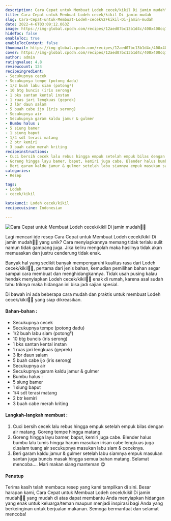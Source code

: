 ```yaml
---
description: Cara Cepat untuk Membuat Lodeh cecek/kikil Di jamin mudah"
title: Cara Cepat untuk Membuat Lodeh cecek/kikil Di jamin mudah
slug: Cara-Cepat-untuk-Membuat-Lodeh-cecek%2Fkikil-Di-jamin-mudah
date: 2022-4-6T03:09:12.063Z
image: https://img-global.cpcdn.com/recipes/12aed07bc13b1d4c/400x400cq70/photo.jpg
hideToc: false
enableToc: true
enableTocContent: false
thumbnail: https://img-global.cpcdn.com/recipes/12aed07bc13b1d4c/400x400cq70/photo.jpg
cover: https://img-global.cpcdn.com/recipes/12aed07bc13b1d4c/400x400cq70/photo.jpg
author: admin
ratingvalue: 4.8
reviewcount: 124
recipeingredient:
- Secukupnya cecek
- Secukupnya tempe (potong dadu)
- 1/2 buah labu siam (potong²)
- 10 btg buncis (iris serong)
- 1 bks santan kental instan
- 1 ruas jari lengkuas (geprek)
- 3 lbr daun salam
- 5 buah cabe ijo (iris serong)
- Secukupnya air
- Secukupnya garam kaldu jamur & gulmer
- Bumbu halus :
- 5 siung bamer
- 1 siung baput
- 1/4 sdt terasi matang
- 2 btr kemiri
- 3 buah cabe merah kriting
recipeinstructions:
- Cuci bersih cecek lalu rebus hingga empuk setelah empuk bilas dengan air matang. Goreng tempe hingga matang
- Goreng hingga layu bamer, baput, kemiri juga cabe. Blender halus bumbu lalu tumis hingga harum masukan irisan cabe lengkuas juga d.salam tuang air secukupnya masukan labu siam & ceceknya.
- Beri garam kaldu jamur & gulmer setelah labu siamnya empuk masukan santan juga buncis masak hingga semua bahan matang. Selamat mencoba.... Mari makan siang manteman 😋
categories:
- Resep

tags:
- Lodeh
- cecek/kikil

katakunci: Lodeh cecek/kikil
recipecuisine: Indonesian

---
```


![Cara Cepat untuk Membuat Lodeh cecek/kikil Di jamin mudah👩‍🍳](https://img-global.cpcdn.com/recipes/12aed07bc13b1d4c/400x400cq70/photo.jpg)

Lagi mencari ide resep Cara Cepat untuk Membuat Lodeh cecek/kikil Di jamin mudah👩‍🍳 yang unik? Cara menyiapkannya memang tidak terlalu sulit namun tidak gampang juga. Jika keliru mengolah maka hasilnya tidak akan memuaskan dan justru cenderung tidak enak.

Banyak hal yang sedikit banyak mempengaruhi kualitas rasa dari Lodeh cecek/kikil👩‍🍳, pertama dari jenis bahan, kemudian pemilihan bahan segar sampai cara membuat dan menghidangkannya. Tidak usah pusing kalau hendak menyiapkan Lodeh cecek/kikil👩‍🍳 enak di rumah, karena asal sudah tahu triknya maka hidangan ini bisa jadi sajian spesial.

Di bawah ini ada beberapa cara mudah dan praktis untuk membuat Lodeh cecek/kikil👩‍🍳 yang siap dikreasikan.

<!--inarticleads1-->

#### Bahan-bahan :

- Secukupnya cecek
- Secukupnya tempe (potong dadu)
- 1/2 buah labu siam (potong²)
- 10 btg buncis (iris serong)
- 1 bks santan kental instan
- 1 ruas jari lengkuas (geprek)
- 3 lbr daun salam
- 5 buah cabe ijo (iris serong)
- Secukupnya air
- Secukupnya garam kaldu jamur & gulmer
- Bumbu halus :
- 5 siung bamer
- 1 siung baput
- 1/4 sdt terasi matang
- 2 btr kemiri
- 3 buah cabe merah kriting

<!--inarticleads2-->

#### Langkah-langkah membuat :

1. Cuci bersih cecek lalu rebus hingga empuk setelah empuk bilas dengan air matang. Goreng tempe hingga matang
1. Goreng hingga layu bamer, baput, kemiri juga cabe. Blender halus bumbu lalu tumis hingga harum masukan irisan cabe lengkuas juga d.salam tuang air secukupnya masukan labu siam & ceceknya.
1. Beri garam kaldu jamur & gulmer setelah labu siamnya empuk masukan santan juga buncis masak hingga semua bahan matang. Selamat mencoba.... Mari makan siang manteman 😋

#### Penutup

Terima kasih telah membaca resep yang kami tampilkan di sini. Besar harapan kami, Cara Cepat untuk Membuat Lodeh cecek/kikil Di jamin mudah👩‍🍳 yang mudah di atas dapat membantu Anda menyiapkan hidangan yang enak untuk keluarga/teman maupun menjadi inspirasi bagi Anda yang berkeinginan untuk berjualan makanan. Semoga bermanfaat dan selamat mencoba!